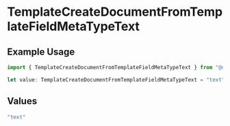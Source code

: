# TemplateCreateDocumentFromTemplateFieldMetaTypeText

## Example Usage

```typescript
import { TemplateCreateDocumentFromTemplateFieldMetaTypeText } from "@documenso/sdk-typescript/models/operations";

let value: TemplateCreateDocumentFromTemplateFieldMetaTypeText = "text";
```

## Values

```typescript
"text"
```